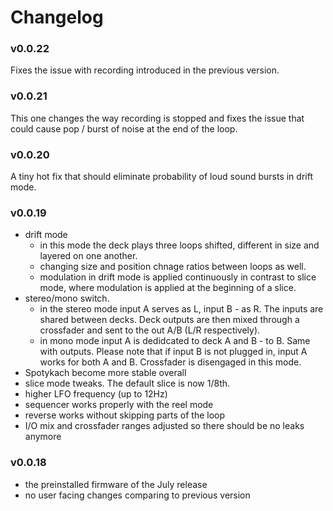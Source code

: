 # Changelog

### v0.0.22
Fixes the issue with recording introduced in the previous version.

### v0.0.21
This one changes the way recording is stopped and fixes the issue that could cause pop / burst of noise at the end of the loop.

### v0.0.20
A tiny hot fix that should eliminate probability of loud sound bursts in drift mode.

### v0.0.19
- drift mode
  - in this mode the deck plays three loops shifted, different in size and layered on one another.
  - changing size and position chnage ratios between loops as well.
  - modulation in drift mode is applied continuously in contrast to slice mode, where modulation is applied at the beginning of a slice.
- stereo/mono switch.
  - in the stereo mode input A serves as L, input B - as R. The inputs are shared between decks. Deck outputs are then mixed through a crossfader and sent to the out A/B (L/R respectively).
  - in mono mode input A is dedidcated to deck A and B - to B. Same with outputs. Please note that if input B is not plugged in, input A works for both A and B. Crossfader is disengaged in this mode.
- Spotykach become more stable overall
- slice mode tweaks. The default slice is now 1/8th.
- higher LFO frequency (up to 12Hz)
- sequencer works properly with the reel mode
- reverse works without skipping parts of the loop
- I/O mix and crossfader ranges adjusted so there should be no leaks anymore   

### v0.0.18
- the preinstalled firmware of the July release
- no user facing changes comparing to previous version
